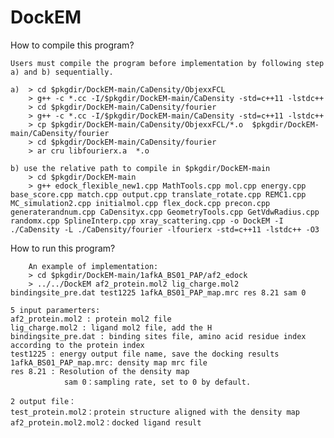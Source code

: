 # DockEM
How to compile this program?

    Users must compile the program before implementation by following step a) and b) sequentially.

    a)  > cd $pkgdir/DockEM-main/CaDensity/ObjexxFCL
        > g++ -c *.cc -I/$pkgdir/DockEM-main/CaDensity -std=c++11 -lstdc++
        > cd $pkgdir/DockEM-main/CaDensity/fourier
        > g++ -c *.cc -I/$pkgdir/DockEM-main/CaDensity -std=c++11 -lstdc++
        > cp $pkgdir/DockEM-main/CaDensity/ObjexxFCL/*.o  $pkgdir/DockEM-main/CaDensity/fourier
        > cd $pkgdir/DockEM-main/CaDensity/fourier
        > ar cru libfourierx.a  *.o

    b) use the relative path to compile in $pkgdir/DockEM-main
        > cd $pkgdir/DockEM-main
        > g++ edock_flexible_new1.cpp MathTools.cpp mol.cpp energy.cpp base_score.cpp match.cpp output.cpp translate_rotate.cpp REMC1.cpp  MC_simulation2.cpp initialmol.cpp flex_dock.cpp precon.cpp generaterandnum.cpp CaDensityx.cpp GeometryTools.cpp GetVdwRadius.cpp randomx.cpp SplineInterp.cpp xray_scattering.cpp -o DockEM -I ./CaDensity -L ./CaDensity/fourier -lfourierx -std=c++11 -lstdc++ -O3

How to run this program?
  
        An example of implementation:
        > cd $pkgdir/DockEM-main/1afkA_BS01_PAP/af2_edock
        > ../../DockEM af2_protein.mol2 lig_charge.mol2 bindingsite_pre.dat test1225 1afkA_BS01_PAP_map.mrc res 8.21 sam 0
       
	5 input paramerters:
	af2_protein.mol2 : protein mol2 file
	lig_charge.mol2 : ligand mol2 file, add the H
	bindingsite_pre.dat : binding sites file, amino acid residue index according to the protein index
	test1225 : energy output file name, save the docking results
	1afkA_BS01_PAP_map.mrc: density map mrc file
	res 8.21 : Resolution of the density map
                sam 0：sampling rate, set to 0 by default.
	 
	2 output file：
	test_protein.mol2：protein structure aligned with the density map
	af2_protein.mol2.mol2：docked ligand result



